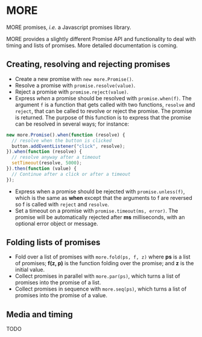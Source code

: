 MORE
====

MORE promises, _i.e._ a Javascript promises library.

MORE provides a slightly different Promise API and functionality to deal with
timing and lists of promises. More detailed documentation is coming.


## Creating, resolving and rejecting promises

* Create a new promise with `new more.Promise()`.
* Resolve a promise with `promise.resolve(value)`.
* Reject a promise with `promise.reject(value)`.
* Express _when_ a promise should be resolved with `promise.when(f)`. The
  argument `f` is a function that gets called with two functions, `resolve` and
  `reject`, that can be called to revolve or reject the promise. The promise is
  returned. The purpose of this function is to express that the promise can be
  resolved in several ways; for instance:

```js
new more.Promise().when(function (resolve) {
  // resolve when the button is clicked
  button.addEventListener("click", resolve);
}).when(function (resolve) {
  // resolve anyway after a timeout
  setTimeout(resolve, 5000);
}).then(function (value) {
  // Continue after a click or after a timeout
});
```

* Express when a promise should be rejected with `promise.unless(f)`, which is
  the same as **when** except that the arguments to f are reversed so f is
  called with `reject` and `resolve`.
* Set a timeout on a promise with `promise.timeout(ms, error)`. The promise will
  be automatically rejected after **ms** milliseconds, with an optional error
  object or message.


## Folding lists of promises

* Fold over a list of promises with `more.fold(ps, f, z)` where **ps** is a list
  of promises; **f(z, p)** is the function folding over the promise; and **z**
  is the initial value.
* Collect promises in parallel with `more.par(ps)`, which turns a list of
  promises into the promise of a list.
* Collect promises in sequence with `more.seq(ps)`, which turns a list of
  promises into the promise of a value.


## Media and timing

TODO
